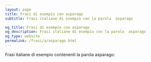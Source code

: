 ```yaml
---
layout: page
title: Frasi di esempio con asparago 
subtitle: Frasi italiane di esempio con la parola  asparago

og_title: Frasi di esempio con asparago 
og_description: Frasi italiane di esempio con la parola  asparago
og_type: website
permalink: /frasi/a/asparago.html
---
```


Frasi italiane di esempio contenenti la parola asparago:


